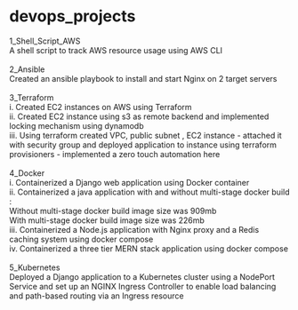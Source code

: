 # devops_projects

1_Shell_Script_AWS\
A shell script to track AWS resource usage using AWS CLI\
\
2_Ansible\
Created an ansible playbook to install and start Nginx on 2 target servers\
\
3_Terraform\
i. Created EC2 instances on AWS using Terraform\
ii. Created EC2 instance using s3 as remote backend and implemented locking mechanism using dynamodb\
iii. Using terraform created VPC, public subnet , EC2 instance - attached it with security group and deployed application to instance using terraform provisioners - implemented a zero touch automation here\
\
4_Docker\
i. Containerized a Django web application using Docker container\
ii. Containerized a java application with and without multi-stage docker build :\
Without multi-stage docker build image size was 909mb\
With multi-stage docker build image size was 226mb\
iii. Containerized a Node.js application with Nginx proxy and a Redis caching system using docker compose\
iv. Containerized a three tier MERN stack application using docker compose\
\
5_Kubernetes\
Deployed a Django application to a Kubernetes cluster using a NodePort Service and set up an NGINX Ingress Controller to enable load balancing and path-based routing via an Ingress resource

